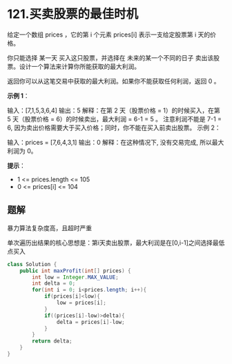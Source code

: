 # 121.买卖股票的最佳时机
给定一个数组 prices ，它的第 i 个元素 prices[i] 表示一支给定股票第 i 天的价格。

你只能选择 某一天 买入这只股票，并选择在 未来的某一个不同的日子 卖出该股票。设计一个算法来计算你所能获取的最大利润。

返回你可以从这笔交易中获取的最大利润。如果你不能获取任何利润，返回 0 。

**示例 1**：

输入：[7,1,5,3,6,4]
输出：5
解释：在第 2 天（股票价格 = 1）的时候买入，在第 5 天（股票价格 = 6）的时候卖出，最大利润 = 6-1 = 5 。
注意利润不能是 7-1 = 6, 因为卖出价格需要大于买入价格；同时，你不能在买入前卖出股票。
示例 2：

输入：prices = [7,6,4,3,1]
输出：0
解释：在这种情况下, 没有交易完成, 所以最大利润为 0。

**提示**：
- 1 <= prices.length <= 105
- 0 <= prices[i] <= 104
## 题解
暴力算法复杂度高，且超时严重

单次遍历出结果的核心思想是：第i天卖出股票，最大利润是在[0,i-1]之间选择最低点买入
```java
class Solution {
    public int maxProfit(int[] prices) {
        int low = Integer.MAX_VALUE;
        int delta = 0;
        for(int i = 0; i<prices.length; i++){
            if(prices[i]<low){
                low = prices[i];
            }
            if((prices[i]-low)>delta){
                delta = prices[i]-low;
            }
        }
        return delta;
    }
}
```